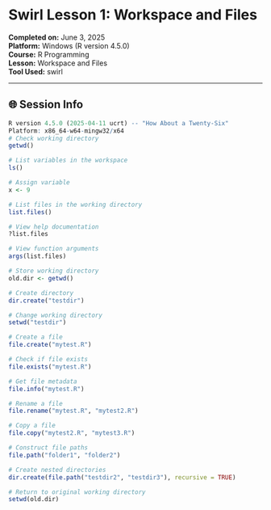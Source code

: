  # Swirl Lesson 1: Workspace and Files
**Completed on:** June 3, 2025  
**Platform:** Windows (R version 4.5.0)  
**Course:** R Programming  
**Lesson:** Workspace and Files  
**Tool Used:** swirl

---

## 🌐 Session Info

```r
R version 4.5.0 (2025-04-11 ucrt) -- "How About a Twenty-Six"
Platform: x86_64-w64-mingw32/x64
# Check working directory
getwd()

# List variables in the workspace
ls()

# Assign variable
x <- 9

# List files in the working directory
list.files()

# View help documentation
?list.files

# View function arguments
args(list.files)

# Store working directory
old.dir <- getwd()

# Create directory
dir.create("testdir")

# Change working directory
setwd("testdir")

# Create a file
file.create("mytest.R")

# Check if file exists
file.exists("mytest.R")

# Get file metadata
file.info("mytest.R")

# Rename a file
file.rename("mytest.R", "mytest2.R")

# Copy a file
file.copy("mytest2.R", "mytest3.R")

# Construct file paths
file.path("folder1", "folder2")

# Create nested directories
dir.create(file.path("testdir2", "testdir3"), recursive = TRUE)

# Return to original working directory
setwd(old.dir)
